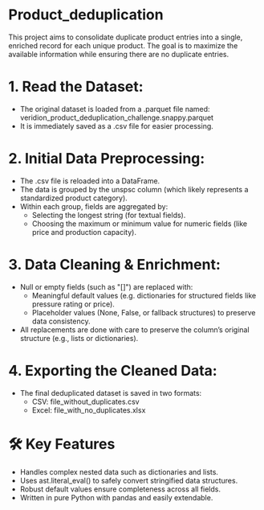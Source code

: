 # Product_deduplication

This project aims to consolidate duplicate product entries into a single, enriched record for each unique product. The goal is to maximize the available information while ensuring there are no duplicate entries.

# 1. Read the Dataset:
- The original dataset is loaded from a .parquet file named: veridion_product_deduplication_challenge.snappy.parquet
- It is immediately saved as a .csv file for easier processing.

# 2. Initial Data Preprocessing:
- The .csv file is reloaded into a DataFrame.
- The data is grouped by the unspsc column (which likely represents a standardized product category).
- Within each group, fields are aggregated by:
    - Selecting the longest string (for textual fields).
    - Choosing the maximum or minimum value for numeric fields (like price and production capacity).

# 3. Data Cleaning & Enrichment:
- Null or empty fields (such as "[]") are replaced with:
    - Meaningful default values (e.g. dictionaries for structured fields like pressure rating or price).
    - Placeholder values (None, False, or fallback structures) to preserve data consistency.
- All replacements are done with care to preserve the column’s original structure (e.g., lists or dictionaries).

# 4. Exporting the Cleaned Data:
- The final deduplicated dataset is saved in two formats:
    - CSV: file_without_duplicates.csv
    - Excel: file_with_no_duplicates.xlsx

# 🛠️ Key Features
- Handles complex nested data such as dictionaries and lists.
- Uses ast.literal_eval() to safely convert stringified data structures.
- Robust default values ensure completeness across all fields.
- Written in pure Python with pandas and easily extendable.